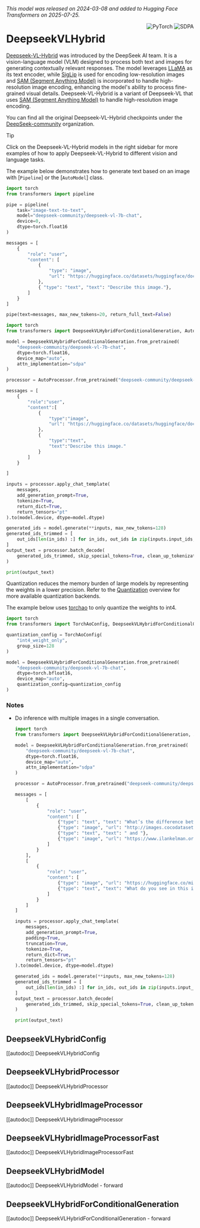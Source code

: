 <!--Copyright 2025 Deepseek AI and The HuggingFace Team. All rights reserved.

Licensed under the Apache License, Version 2.0 (the "License"); you may not use this file except in compliance with
the License. You may obtain a copy of the License at

http://www.apache.org/licenses/LICENSE-2.0

Unless required by applicable law or agreed to in writing, software distributed under the License is distributed on
an "AS IS" BASIS, WITHOUT WARRANTIES OR CONDITIONS OF ANY KIND, either express or implied. See the License for the
specific language governing permissions and limitations under the License.

⚠️ Note that this file is in Markdown but contain specific syntax for our doc-builder (similar to MDX) that may not be
rendered properly in your Markdown viewer.

-->
*This model was released on 2024-03-08 and added to Hugging Face Transformers on 2025-07-25.*

<div style="float: right;">
    <div class="flex flex-wrap space-x-1">
        <img alt="PyTorch" src="https://img.shields.io/badge/PyTorch-DE3412?style=flat&logo=pytorch&logoColor=white">
        <img alt="SDPA" src="https://img.shields.io/badge/SDPA-DE3412?style=flat&logo=pytorch&logoColor=white">
    </div>
</div>

# DeepseekVLHybrid

[Deepseek-VL-Hybrid](https://huggingface.co/papers/2403.05525) was introduced by the DeepSeek AI team. It is a vision-language model (VLM) designed to process both text and images for generating contextually relevant responses. The model leverages [LLaMA](./llama) as its text encoder, while [SigLip](./siglip) is used for encoding low-resolution images and [SAM (Segment Anything Model)](./sam) is incorporated to handle high-resolution image encoding, enhancing the model's ability to process fine-grained visual details. Deepseek-VL-Hybrid is a variant of Deepseek-VL that uses [SAM (Segment Anything Model)](./sam) to handle high-resolution image encoding.

You can find all the original Deepseek-VL-Hybrid checkpoints under the [DeepSeek-community](https://huggingface.co/deepseek-community) organization.

> [!TIP]
> Click on the Deepseek-VL-Hybrid models in the right sidebar for more examples of how to apply Deepseek-VL-Hybrid to different vision and language tasks.

The example below demonstrates how to generate text based on an image with [`Pipeline`] or the [`AutoModel`] class.

<hfoptions id="usage">
<hfoption id="Pipeline">

```py
import torch
from transformers import pipeline

pipe = pipeline(
    task="image-text-to-text",
    model="deepseek-community/deepseek-vl-7b-chat",
    device=0,
    dtype=torch.float16
)

messages = [
    {
        "role": "user",
        "content": [
            {
                "type": "image",
                "url": "https://huggingface.co/datasets/huggingface/documentation-images/resolve/main/pipeline-cat-chonk.jpeg",
            },
            { "type": "text", "text": "Describe this image."},
        ]
    }
]

pipe(text=messages, max_new_tokens=20, return_full_text=False)
```

</hfoption>

<hfoption id="AutoModel">

```py
import torch
from transformers import DeepseekVLHybridForConditionalGeneration, AutoProcessor

model = DeepseekVLHybridForConditionalGeneration.from_pretrained(
    "deepseek-community/deepseek-vl-7b-chat",
    dtype=torch.float16,
    device_map="auto",
    attn_implementation="sdpa"
)

processor = AutoProcessor.from_pretrained("deepseek-community/deepseek-vl-7b-chat")

messages = [
    {
        "role":"user",
        "content":[
            {
                "type":"image",
                "url": "https://huggingface.co/datasets/huggingface/documentation-images/resolve/main/pipeline-cat-chonk.jpeg"
            },
            {
                "type":"text",
                "text":"Describe this image."
            }
        ]
    }

]

inputs = processor.apply_chat_template(
    messages,
    add_generation_prompt=True,
    tokenize=True,
    return_dict=True,
    return_tensors="pt"
).to(model.device, dtype=model.dtype)

generated_ids = model.generate(**inputs, max_new_tokens=128)
generated_ids_trimmed = [
    out_ids[len(in_ids) :] for in_ids, out_ids in zip(inputs.input_ids, generated_ids)
]
output_text = processor.batch_decode(
    generated_ids_trimmed, skip_special_tokens=True, clean_up_tokenization_spaces=False
)

print(output_text)
```

</hfoption>
</hfoptions>

Quantization reduces the memory burden of large models by representing the weights in a lower precision. Refer to the [Quantization](../quantization/overview) overview for more available quantization backends.

The example below uses [torchao](../quantization/torchao) to only quantize the weights to int4.

```python
import torch
from transformers import TorchAoConfig, DeepseekVLHybridForConditionalGeneration, AutoProcessor

quantization_config = TorchAoConfig(
    "int4_weight_only",
    group_size=128
)

model = DeepseekVLHybridForConditionalGeneration.from_pretrained(
    "deepseek-community/deepseek-vl-7b-chat",
    dtype=torch.bfloat16,
    device_map="auto",
    quantization_config=quantization_config
)
```

### Notes

- Do inference with multiple images in a single conversation.

    ```py
    import torch
    from transformers import DeepseekVLHybridForConditionalGeneration, AutoProcessor

    model = DeepseekVLHybridForConditionalGeneration.from_pretrained(
        "deepseek-community/deepseek-vl-7b-chat",
        dtype=torch.float16,
        device_map="auto",
        attn_implementation="sdpa"
    )

    processor = AutoProcessor.from_pretrained("deepseek-community/deepseek-vl-7b-chat")

    messages = [
        [
            {
                "role": "user",
                "content": [
                    {"type": "text", "text": "What’s the difference between"},
                    {"type": "image", "url": "http://images.cocodataset.org/val2017/000000039769.jpg"},
                    {"type": "text", "text": " and "},
                    {"type": "image", "url": "https://www.ilankelman.org/stopsigns/australia.jpg"}
                ]
            }
        ],
        [
            {
                "role": "user",
                "content": [
                    {"type": "image", "url": "https://huggingface.co/microsoft/kosmos-2-patch14-224/resolve/main/snowman.jpg"},
                    {"type": "text", "text": "What do you see in this image?"}
                ]
            }
        ]
    ]

    inputs = processor.apply_chat_template(
        messages,
        add_generation_prompt=True,
        padding=True,
        truncation=True,
        tokenize=True,
        return_dict=True,
        return_tensors="pt"
    ).to(model.device, dtype=model.dtype)

    generated_ids = model.generate(**inputs, max_new_tokens=128)
    generated_ids_trimmed = [
        out_ids[len(in_ids) :] for in_ids, out_ids in zip(inputs.input_ids, generated_ids)
    ]
    output_text = processor.batch_decode(
        generated_ids_trimmed, skip_special_tokens=True, clean_up_tokenization_spaces=False
    )

    print(output_text)
    ```

## DeepseekVLHybridConfig

[[autodoc]] DeepseekVLHybridConfig

## DeepseekVLHybridProcessor

[[autodoc]] DeepseekVLHybridProcessor

## DeepseekVLHybridImageProcessor

[[autodoc]] DeepseekVLHybridImageProcessor

## DeepseekVLHybridImageProcessorFast

[[autodoc]] DeepseekVLHybridImageProcessorFast

## DeepseekVLHybridModel

[[autodoc]] DeepseekVLHybridModel
    - forward

## DeepseekVLHybridForConditionalGeneration

[[autodoc]] DeepseekVLHybridForConditionalGeneration
    - forward
